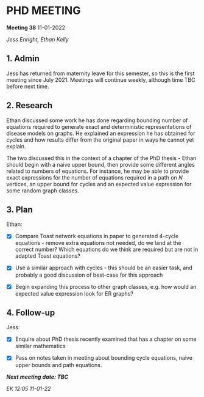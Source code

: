 # PHD MEETING

__Meeting 38__
11-01-2022


_Jess Enright,_
_Ethan Kelly_


## 1. Admin

Jess has returned from maternity leave for this semester, so this is the first meeting since July 2021. Meetings will continue weekly, although time TBC before next time.


## 2. Research

Ethan discussed some work he has done regarding bounding number of equations required to generate exact and deterministic representations of disease models on graphs. He explained an expression he has obtained for cycles and how results differ from the original paper in ways he cannot yet explain.

The two discussed this in the context of a chapter of the PhD thesis - Ethan should begin with a naive upper bound, then provide some different angles related to numbers of equations. For instance, he may be able to provide exact expressions for the number of equations required in a path on $N$ vertices, an upper bound for cycles and an expected value expression for some random graph classes.

## 3. Plan

Ethan:
- [x] Compare Toast network equations in paper to generated 4-cycle equations - remove extra equations not needed, do we land at the correct number? Which equations do we think are required but are not in adapted Toast equations?
- [x] Use a similar approach with cycles - this should be an easier task, and probably a good discussion of best-case for this approach
- [x] Begin expanding this process to other graph classes, e.g. how would an expected value expression look for ER graphs?


## 4. Follow-up

Jess:
- [X] Enquire about PhD thesis recently examined that has a chapter on some similar mathematics
- [x] Pass on notes taken in meeting about bounding cycle equations, naive upper bounds and path equations.


**_Next meeting date: TBC_**



_EK 12:05 11-01-22_
